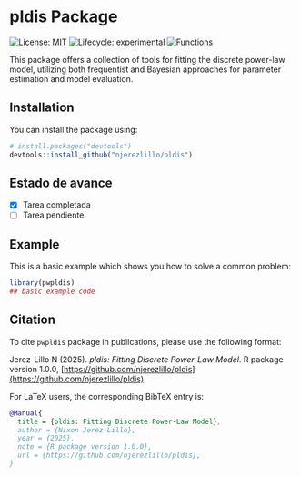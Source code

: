 
# pldis Package

<!-- badges: start -->
[![License: MIT](https://img.shields.io/badge/License-MIT-yellow.svg)](./LICENSE)
![Lifecycle: experimental](https://img.shields.io/badge/Lifecycle-Experimental-orange)
![Functions](https://img.shields.io/badge/Functions-13-lightblue)
<!-- badges: end -->

This package offers a collection of tools for fitting the discrete power-law model, utilizing both frequentist and Bayesian approaches for parameter estimation and model evaluation.

## Installation

You can install the package using:

``` r
# install.packages("devtools")
devtools::install_github("njerezlillo/pldis")
```

## Estado de avance

- [x] Tarea completada
- [ ] Tarea pendiente

## Example

This is a basic example which shows you how to solve a common problem:

``` r
library(pwpldis)
## basic example code
```

## Citation

To cite `pwpldis` package in publications, please use the following format:

Jerez-Lillo N (2025). *pldis: Fitting Discrete Power-Law Model*. R package version 1.0.0, [https://github.com/njerezlillo/pldis](https://github.com/njerezlillo/pldis).

For LaTeX users, the corresponding BibTeX entry is:

```bibtex
@Manual{
  title = {pldis: Fitting Discrete Power-Law Model},
  author = {Nixon Jerez-Lillo},
  year = {2025},
  note = {R package version 1.0.0},
  url = {https://github.com/njerezlillo/pldis},
}
```
